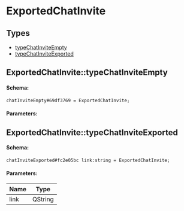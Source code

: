 # ExportedChatInvite

## Types

* [typeChatInviteEmpty](#exportedchatinvitetypechatinviteempty)
* [typeChatInviteExported](#exportedchatinvitetypechatinviteexported)

## ExportedChatInvite::typeChatInviteEmpty

#### Schema:

`chatInviteEmpty#69df3769 = ExportedChatInvite;`

#### Parameters:


## ExportedChatInvite::typeChatInviteExported

#### Schema:

`chatInviteExported#fc2e05bc link:string = ExportedChatInvite;`

#### Parameters:

|Name|Type|
|----|----|
|link|QString|

